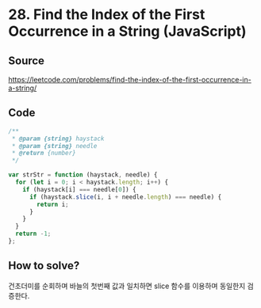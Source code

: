 # 28. Find the Index of the First Occurrence in a String (JavaScript)

## Source

https://leetcode.com/problems/find-the-index-of-the-first-occurrence-in-a-string/

## Code

```javascript
/**
 * @param {string} haystack
 * @param {string} needle
 * @return {number}
 */

var strStr = function (haystack, needle) {
  for (let i = 0; i < haystack.length; i++) {
    if (haystack[i] === needle[0]) {
      if (haystack.slice(i, i + needle.length) === needle) {
        return i;
      }
    }
  }
  return -1;
};
```

## How to solve?

건초더미를 순회하며 바늘의 첫번째 값과 일치하면 slice 함수를 이용하며 동일한지 검증한다.